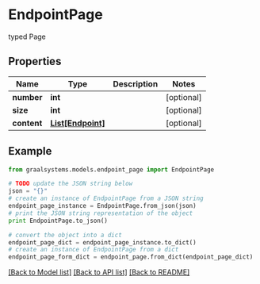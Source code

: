 # EndpointPage

typed Page

## Properties

Name | Type | Description | Notes
------------ | ------------- | ------------- | -------------
**number** | **int** |  | [optional] 
**size** | **int** |  | [optional] 
**content** | [**List[Endpoint]**](Endpoint.md) |  | [optional] 

## Example

```python
from graalsystems.models.endpoint_page import EndpointPage

# TODO update the JSON string below
json = "{}"
# create an instance of EndpointPage from a JSON string
endpoint_page_instance = EndpointPage.from_json(json)
# print the JSON string representation of the object
print EndpointPage.to_json()

# convert the object into a dict
endpoint_page_dict = endpoint_page_instance.to_dict()
# create an instance of EndpointPage from a dict
endpoint_page_form_dict = endpoint_page.from_dict(endpoint_page_dict)
```
[[Back to Model list]](../README.md#documentation-for-models) [[Back to API list]](../README.md#documentation-for-api-endpoints) [[Back to README]](../README.md)


